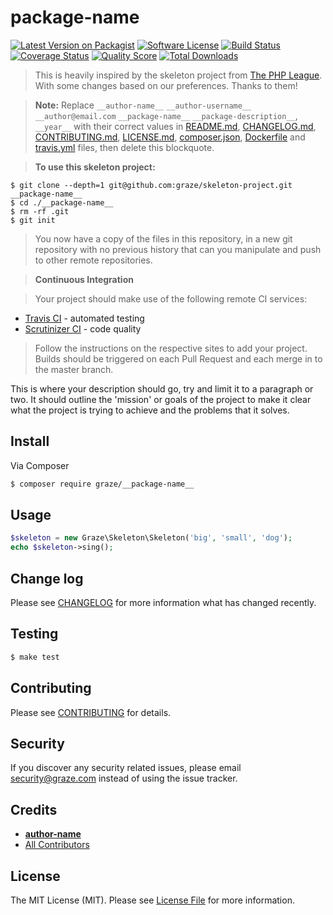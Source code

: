 # __package-name__

[![Latest Version on Packagist](https://img.shields.io/packagist/v/graze/__package-name__.svg?style=flat-square)](https://packagist.org/packages/graze/__package-name__)
[![Software License](https://img.shields.io/badge/license-MIT-brightgreen.svg?style=flat-square)](LICENSE.md)
[![Build Status](https://img.shields.io/travis/graze/__package-name__/master.svg?style=flat-square)](https://travis-ci.org/graze/__package-name__)
[![Coverage Status](https://img.shields.io/scrutinizer/coverage/g/graze/__package-name__.svg?style=flat-square)](https://scrutinizer-ci.com/g/graze/__package-name__/code-structure)
[![Quality Score](https://img.shields.io/scrutinizer/g/graze/__package-name__.svg?style=flat-square)](https://scrutinizer-ci.com/g/graze/__package-name__)
[![Total Downloads](https://img.shields.io/packagist/dt/graze/__package-name__.svg?style=flat-square)](https://packagist.org/packages/graze/__package-name__)

>This is heavily inspired by the skeleton project from [The PHP League](https://github.com/thephpleague/skeleton). With some changes based on our preferences. Thanks to them!

>**Note:** Replace `__author-name__` `__author-username__` `__author@email.com` `__package-name__` `__package-description__`, `__year__` with their correct values in [README.md](README.md), [CHANGELOG.md](CHANGELOG.md), [CONTRIBUTING.md](CONTRIBUTING.md), [LICENSE.md](LICENSE.md), [composer.json](composer.json), [Dockerfile](Dockerfile) and [travis.yml](.travis.yml) files, then delete this blockquote.

>**To use this skeleton project:**
```shell
$ git clone --depth=1 git@github.com:graze/skeleton-project.git __package-name__
$ cd ./__package-name__
$ rm -rf .git
$ git init
```

>You now have a copy of the files in this repository, in a new git repository with no previous history that can you manipulate and push to other remote repositories.

>**Continuous Integration**

>Your project should make use of the following remote CI services:
- [Travis CI](https://travis-ci.org/graze/) - automated testing
- [Scrutinizer CI](https://scrutinizer-ci.com/organizations/graze/repositories) - code quality

>Follow the instructions on the respective sites to add your project. Builds should be triggered on each Pull Request and each merge in to the master branch.

This is where your description should go, try and limit it to a paragraph or two. It should outline the 'mission' or goals of the project
to make it clear what the project is trying to achieve and the problems that it solves.

## Install

Via Composer

``` bash
$ composer require graze/__package-name__
```

## Usage

``` php
$skeleton = new Graze\Skeleton\Skeleton('big', 'small', 'dog');
echo $skeleton->sing();
```

## Change log

Please see [CHANGELOG](CHANGELOG.md) for more information what has changed recently.

## Testing

```bash
$ make test
```

## Contributing

Please see [CONTRIBUTING](CONTRIBUTING.md) for details.

## Security

If you discover any security related issues, please email security@graze.com instead of using the issue tracker.

## Credits

- [__author-name__](https://github.com/__author-username__)
- [All Contributors](../../contributors)

## License

The MIT License (MIT). Please see [License File](LICENSE.md) for more information.
